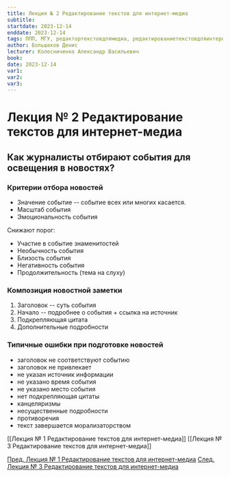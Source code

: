 ```yaml
---
title: Лекция № 2 Редактирование текстов для интернет-медиа
subtitle:
startdate: 2023-12-14
enddate: 2023-12-14
tags: ППП, МГУ, редактортекстовдлямедиа, редактированиетекстовдляинтернетмедиа
author: Большаков Денис
lecturer: Колесниченко Александр Васильевич
book:
date: 2023-12-14
var1:
var2:
var3:
---
```

# Лекция № 2 Редактирование текстов для интернет-медиа


## Как журналисты отбирают события для освещения в новостях?

### Критерии отбора новостей

* Значение событие -- событие всех или многих касается. 
* Масштаб события
* Эмоциональность события

Снижают порог:
* Участие в событие знаменитостей
* Необычность события
* Близость события
* Негативность события
* Продолжительность (тема на слуху)

### Композиция новостной заметки
1. Заголовок -- суть события
2. Начало -- подробнее о события + ссылка на источник
3. Подкрепляющая цитата
4. Дополнительные подробности

### Типичные ошибки при подготовке новостей
* заголовок не соответствуют событию
* заголовок не привлекает
* не указан источник информации
* не указано время события
* не указано место события
* нет подкрепляющая цитаты
* канцеляризмы
* несущественные подробности
* противоречия
* текст завершается морализаторством


[[Лекция № 1 Редактирование текстов для интернет-медиа]] [[Лекция № 3 Редактирование текстов для интернет-медиа]]

[Пред. Лекция № 1 Редактирование текстов для интернет-медиа](https://github.com/denisbolshakoff/MSU/blob/main/Редактирование%20текстов%20для%20интернет-медиа/Лекция%20№%201%20Редактирование%20текстов%20для%20интернет-медиа.md)  [След. Лекция № 3 Редактирование текстов для интернет-медиа](https://github.com/denisbolshakoff/MSU/blob/main/Редактирование%20текстов%20для%20интернет-медиа/Лекция%20№%203%20Редактирование%20текстов%20для%20интернет-медиа.md)